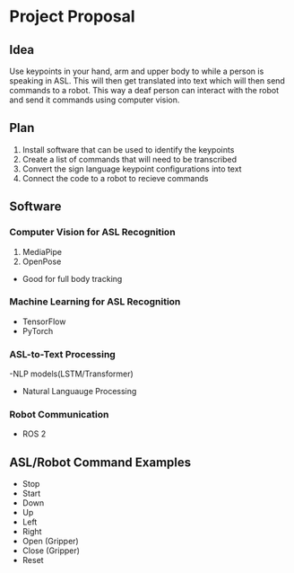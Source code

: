 # Project Proposal
## Idea
Use keypoints in your hand, arm and upper body to while a person is speaking in ASL. This will then get translated into text which will then send commands to a robot. This way a deaf person can interact with the robot and send it commands using computer vision.

## Plan
1. Install software that can be used to identify the keypoints
2. Create a list of commands that will need to be transcribed
3. Convert the sign language keypoint configurations into text
4. Connect the code to a robot to recieve commands

## Software

### Computer Vision for ASL Recognition
1. MediaPipe
2. OpenPose
- Good for full body tracking

### Machine Learning for ASL Recognition
- TensorFlow
- PyTorch

### ASL-to-Text Processing
-NLP models(LSTM/Transformer)
 - Natural Languauge Processing

### Robot Communication
- ROS 2

## ASL/Robot Command Examples
- Stop
- Start
- Down
- Up
- Left
- Right
- Open (Gripper)
- Close (Gripper)
- Reset
